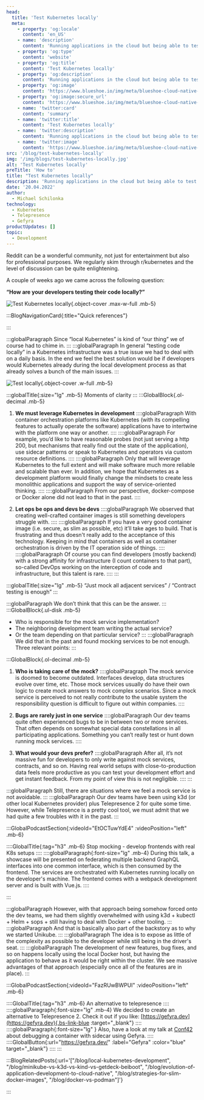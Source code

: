 ```yaml
---
head:
  title: 'Test Kubernetes locally'
  meta:
    - property: 'og:locale'
      content: 'en_US'
    - name: 'description'
      content: 'Running applications in the cloud but being able to test them in a local setup before pushing into production is still a tricky part of development. This is how we see it.'
    - property: 'og:type'
      content: 'website'
    - property: 'og:title'
      content: 'Test Kubernetes locally'
    - property: 'og:description'
      content: 'Running applications in the cloud but being able to test them in a local setup before pushing into production is still a tricky part of development. This is how we see it.'
    - property: 'og:image'
      content: 'https://www.blueshoe.io/img/meta/blueshoe-cloud-native-devlopment.png'
    - property: 'og:image:secure_url'
      content: 'https://www.blueshoe.io/img/meta/blueshoe-cloud-native-devlopment.png'
    - name: 'twitter:card'
      content: 'summary'
    - name: 'twitter:title'
      content: 'Test Kubernetes locally'
    - name: 'twitter:description'
      content: 'Running applications in the cloud but being able to test them in a local setup before pushing into production is still a tricky part of development. This is how we see it.'
    - name: 'twitter:image'
      content: 'https://www.blueshoe.io/img/meta/blueshoe-cloud-native-devlopment.png'
src: '/blog/test-kubernetes-locally'
img: '/img/blogs/test-kubernetes-locally.jpg'
alt: 'Test Kubernetes locally'
preTitle: 'How to'
title: "Test Kubernetes locally"
description: 'Running applications in the cloud but being able to test them in a local setup before pushing into production is still a tricky part of development. This is how we see it.'
date: '20.04.2022'
author:
  - Michael Schilonka
technology:
  - Kubernetes
  - Telepresence
  - Gefyra
productUpdates: []
topic:
  - Development
---
```

Reddit can be a wonderful community, not just for entertainment but also for professional purposes. We regularly skim through r/kubernetes and the level of discussion can be quite enlightening.

A couple of weeks ago we came across the following question:

**“How are your developers testing their code locally?”**
<!--more-->

![Test Kubernetes locally](/img/blogs/test-kubernetes-locally.jpg){.object-cover .max-w-full .mb-5}

:::BlogNavigationCard{:title="Quick references"}

:::

:::globalParagraph
Since “local Kubernetes” is kind of “our thing” we of course had to chime in.
:::
:::globalParagraph
In general “testing code locally” in a Kubernetes infrastructure was a true issue we had to deal with on a daily basis. In the end we feel the best solution would be if developers would Kubernetes already during the local development process as that already solves a bunch of the main issues.
:::

![Test locally](/img/blogs/test-kubernetes-locally-1.jpg){.object-cover .w-full .mb-5}


:::globalTitle{:size="lg" .mb-5}
Moments of clarity
:::
:::GlobalBlock{.ol-decimal .mb-5}
1. **We must leverage Kubernetes in development**
    ::::globalParagraph
   With container orchestration platforms like Kubernetes (with its compelling features to actually operate the software) applications have to intertwine with the platform one way or another.
    ::::
    ::::globalParagraph
   For example, you’d like to have reasonable probes (not just serving a http 200, but mechanisms that really find out the state of the application), use sidecar patterns or speak to Kubernetes and operators via custom resource definitions.
    ::::
    ::::globalParagraph
   Only that will leverage Kubernetes to the full extent and will make software much more reliable and scalable than ever. In addition, we hope that Kubernetes as a development platform would finally change the mindsets to create less monolithic applications and support the way of service-oriented thinking.
    ::::
    ::::globalParagraph
    From our perspective, docker-compose or Docker alone did not lead to that in the past.
    ::::

2. **Let ops be ops and devs be devs**
   ::::globalParagraph
   We observed that creating well-crafted container images is still something developers struggle with.
   ::::
   ::::globalParagraph
   If you have a very good container image (i.e. secure, as slim as possible, etc) it’ll take ages to build. That is frustrating and thus doesn't really add to the acceptance of this technology. Keeping in mind that containers as well as container orchestration is driven by the IT operation side of things.
   ::::
   ::::globalParagraph
   Of course you can find developers (mostly backend) with a strong affinity for infrastructure (I count containers to that part), so-called DevOps working on the interception of code and infrastructure, but this talent is rare.
   ::::
:::


:::globalTitle{:size="lg" .mb-5}
“Just mock all adjacent services” / “Contract testing is enough”
:::

:::globalParagraph
We don’t think that this can be the answer.
:::
:::GlobalBlock{.ul-disk .mb-5}
- Who is responsible for the mock service implementation?
- The neighboring development team writing the actual service?
- Or the team depending on that particular service?
:::
:::globalParagraph
   We did that in the past and found mocking services to be not enough. Three relevant points:
:::


:::GlobalBlock{.ol-decimal .mb-5}
1. **Who is taking care of the mock?**
   ::::globalParagraph
   The mock service is doomed to become outdated. Interfaces develop, data structures evolve over time, etc. Those mock services usually do have their own logic to create mock answers to mock complex scenarios. Since a mock service is perceived to not really contribute to the usable system the responsibility question is difficult to figure out within companies.
   ::::

2. **Bugs are rarely just in one service**
   ::::globalParagraph
   Our dev teams quite often experienced bugs to be in between two or more services. That often depends on somewhat special data constellations in all participating applications. Something you can’t really test or hunt down running mock services.
::::

3. **What would your devs prefer?**
   ::::globalParagraph
   After all, it’s not massive fun for developers to only write against mock services, contracts, and so on. Having real world setups with close-to-production data feels more productive as you can test your development effort and get instant feedback. From my point of view this is not negligible.
::::
:::

:::globalParagraph
Still, there are situations where we feel a mock service is not avoidable.
:::
:::globalParagraph
Our dev teams have been using k3d (or other local Kubernetes provider) plus Telepresence 2 for quite some time. However, while Telepresence is a pretty cool tool, we must admit that we had quite a few troubles with it in the past.
:::


:::GlobalPodcastSection{:videoId="EtOCTuwYdE4" :videoPosition="left" .mb-6}

::::GlobalTitle{:tag="h3" .mb-6}
Stop mocking - develop frontends with real K8s setups
::::
::::globalParagraph{:font-size="lg" .mb-4}
During this talk, a showcase will be presented on federating multiple backend GraphQL interfaces into one common interface, which is then consumed by the frontend. The services are orchestrated with Kubernetes running locally on the developer's machine. The frontend comes with a webpack development server and is built with Vue.js.
::::

:::


:::globalParagraph
However, with that approach being somehow forced onto the dev teams, we had them slightly overwhelmed with using k3d + kubectl + Helm + sops + still having to deal with Docker + other tooling.
:::
:::globalParagraph
And that is basically also part of the backstory as to why we started Unikube.
:::
:::globalParagraph
The idea is to expose as little of the complexity as possible to the developer while still being in the driver's seat.
:::
:::globalParagraph
The development of new features, bug fixes, and so on happens locally using the local Docker host, but having the application to behave as it would be right within the cluster. We see massive advantages of that approach (especially once all of the features are in place).
:::

:::GlobalPodcastSection{:videoId="FazRUwBWPUI" :videoPosition="left" .mb-6}

::::GlobalTitle{:tag="h3" .mb-6}
An alternative to telepresence
::::
::::globalParagraph{:font-size="lg" .mb-4}
We decided to create an alternative to Telepresence 2. Check it out if you like: [https://gefyra.dev](https://gefyra.dev){.bs-link-blue :target="_blank"}
::::
::::globalParagraph{:font-size="lg" }
Also, have a look at my talk at <a href="https://www.conf42.com/cloud2022" class="text-bs-blue hover:underline hover:decoration-bs-blue hover:decoration-solid" target="_blank">Conf42</a> about debugging a container with sidecar using Gefyra.
::::
::::GlobalButton{:url="https://gefyra.dev/" :label="Gefyra" :color="blue" target="_blank"}
::::
:::


:::BlogRelatedPosts{:url='["/blog/local-kubernetes-development", "/blog/minikube-vs-k3d-vs-kind-vs-getdeck-beiboot", "/blog/evolution-of-application-development-to-cloud-native", "/blog/strategies-for-slim-docker-images", "/blog/docker-vs-podman"]'}

:::
